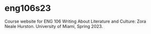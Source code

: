 # eng106s23
Course website for ENG 106 Writing About Literature and Culture: Zora Neale Hurston. University of Miami, Spring 2023.
